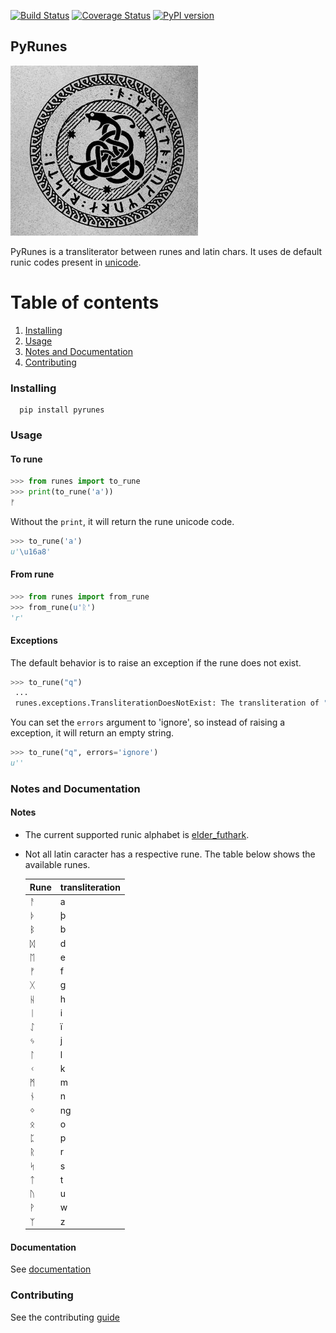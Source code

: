 [![Build Status](https://travis-ci.org/IuryAlves/pyrunes.svg?branch=master)](https://travis-ci.org/IuryAlves/pyrunes)
[![Coverage Status](https://coveralls.io/repos/github/IuryAlves/pyrunes/badge.svg?branch=master)](https://coveralls.io/github/IuryAlves/pyrunes?branch=master)
[![PyPI version](https://badge.fury.io/py/pyrunes.svg)](https://badge.fury.io/py/pyrunes)


## PyRunes

[![rune snake](rune_snake.jpg)](rune_snake.jpg)

PyRunes is a transliterator between runes and latin chars. It uses de default runic codes present in [unicode](https://en.wikipedia.org/wiki/Runic_(Unicode_block)).

# Table of contents
1. [Installing](#installing)
2. [Usage](#usage)
3. [Notes and Documentation](#notes_and_documentation)
4. [Contributing](#contributing)


### Installing

<a name="installing"></a>

      pip install pyrunes


### Usage

<a name="usage"></a>

#### To rune

```python
>>> from runes import to_rune
>>> print(to_rune('a'))
ᚠ
```

Without the `print`, it will return the rune unicode code.

```python
>>> to_rune('a')
u'\u16a8'
```

#### From rune

```python
>>> from runes import from_rune
>>> from_rune(u'ᚱ')
'r'
```

#### Exceptions

The default behavior is to raise an exception if the rune does not exist.

```python
>>> to_rune("q")
 ...
 runes.exceptions.TransliterationDoesNotExist: The transliteration of "q" does not exist.
```

You can set the `errors` argument  to 'ignore', so instead of raising a exception, it will return an empty string.

```python
>>> to_rune("q", errors='ignore')
u''
```

### Notes and Documentation

<a name="notes_and_documentation"></a>

#### Notes

* The current supported runic alphabet is [elder_futhark](https://en.wikipedia.org/wiki/Elder_Futhark).


* Not all latin caracter has a respective rune. The table below shows the available runes.


     Rune    | transliteration
  -----------|----------------
   ᚨ         |   a
   ᚦ         |   þ
   ᛒ         |   b   
   ᛞ         |   d   
   ᛖ         |   e  
   ᚠ         |   f
   ᚷ         |   g   
   ᚺ         |   h  
   ᛁ         |   i
   ᛇ         |   ï 
   ᛃ         |   j  
   ᛚ         |   l   
   ᚲ         |   k   
   ᛗ         |   m   
   ᚾ         |   n
   ᛜ         |   ng
   ᛟ         |   o 
   ᛈ         |   p
   ᚱ         |   r
   ᛋ         |   s
   ᛏ         |   t
   ᚢ         |   u
   ᚹ         |   w
   ᛉ         |   z


#### Documentation

See [documentation](DOCUMENTATION.md)

### Contributing

<a name="contributing"></a>

See the contributing [guide](CONTRIBUTING.md)